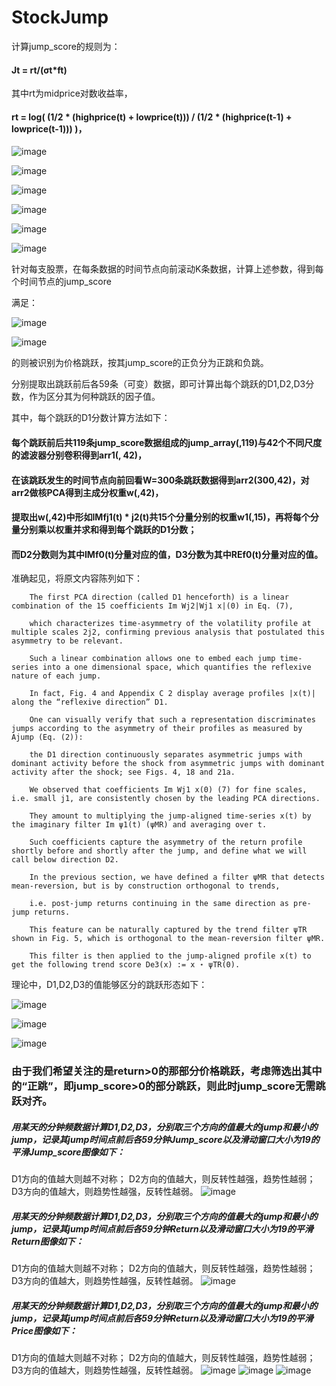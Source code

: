 # StockJump

计算jump_score的规则为：

#### Jt = rt/(σt*ft)

其中rt为midprice对数收益率，

#### rt = log( (1/2 * (highprice(t) + lowprice(t))) / (1/2 * (highprice(t-1) + lowprice(t-1))) )，

![image](https://github.com/user-attachments/assets/71ee00c0-744b-4d8b-985a-b1cf459b0268)

![image](https://github.com/user-attachments/assets/eb5f501a-f2f0-4216-af2f-8d85c90af899)

![image](https://github.com/user-attachments/assets/9803643b-d847-492a-b391-640a982eae6d)

![image](https://github.com/user-attachments/assets/2afca299-cd29-4f78-93ef-4f34ccbb6423)

![image](https://github.com/user-attachments/assets/7d0e4c78-eb9f-4a7a-971b-a81bb3aa64d9)

![image](https://github.com/user-attachments/assets/e6e5b0f5-0928-482b-b4fc-6a3ce2dff954)

针对每支股票，在每条数据的时间节点向前滚动K条数据，计算上述参数，得到每个时间节点的jump_score

满足：

![image](https://github.com/user-attachments/assets/3172d03f-a238-4794-bc69-538002be9e4f)

![image](https://github.com/user-attachments/assets/dc0cc69e-207d-49f9-bee3-65eda8458857)

的则被识别为价格跳跃，按其jump_score的正负分为正跳和负跳。

分别提取出跳跃前后各59条（可变）数据，即可计算出每个跳跃的D1,D2,D3分数，作为区分其为何种跳跃的因子值。

其中，每个跳跃的D1分数计算方法如下：

#### 每个跳跃前后共119条jump_score数据组成的jump_array(,119)与42个不同尺度的滤波器分别卷积得到arr1(, 42)，

#### 在该跳跃发生的时间节点向前回看W=300条跳跃数据得到arr2(300,42)，对arr2做核PCA得到主成分权重w(,42)，

#### 提取出w(,42)中形如IMfj1(t) * j2(t)共15个分量分别的权重w1(,15)，再将每个分量分别乘以权重并求和得到每个跳跃的D1分数；

#### 而D2分数则为其中IMf0(t)分量对应的值，D3分数为其中REf0(t)分量对应的值。

准确起见，将原文内容陈列如下：

        The first PCA direction (called D1 henceforth) is a linear combination of the 15 coefficients Im Wj2|Wj1 x|(0) in Eq. (7),
        
        which characterizes time-asymmetry of the volatility profile at multiple scales 2j2, confirming previous analysis that postulated this asymmetry to be relevant. 
        
        Such a linear combination allows one to embed each jump time-series into a one dimensional space, which quantifies the reflexive nature of each jump. 
        
        In fact, Fig. 4 and Appendix C 2 display average profiles |x(t)| along the “reflexive direction” D1.
        
        One can visually verify that such a representation discriminates jumps according to the asymmetry of their profiles as measured by Ajump (Eq. (2)): 
        
        the D1 direction continuously separates asymmetric jumps with dominant activity before the shock from asymmetric jumps with dominant activity after the shock; see Figs. 4, 18 and 21a.
        
        We observed that coefficients Im Wj1 x(0) (7) for fine scales, i.e. small j1, are consistently chosen by the leading PCA directions.
        
        They amount to multiplying the jump-aligned time-series x(t) by the imaginary filter Im ψ1(t) (ψMR) and averaging over t. 
        
        Such coefficients capture the asymmetry of the return profile shortly before and shortly after the jump, and define what we will call below direction D2.
        
        In the previous section, we have defined a filter ψMR that detects mean-reversion, but is by construction orthogonal to trends, 
        
        i.e. post-jump returns continuing in the same direction as pre-jump returns. 
        
        This feature can be naturally captured by the trend filter ψTR shown in Fig. 5, which is orthogonal to the mean-reversion filter ψMR. 
        
        This filter is then applied to the jump-aligned profile x(t) to get the following trend score De3(x) := x ⋆ ψTR(0). 

理论中，D1,D2,D3的值能够区分的跳跃形态如下：

![image](https://github.com/user-attachments/assets/0ce44d9d-5898-48ac-85d3-dd0db661d5e4)

![image](https://github.com/user-attachments/assets/7b656b7f-a16b-4bda-b7b4-79342d0b884d)

![image](https://github.com/user-attachments/assets/61b1f265-f80f-4437-9d9b-4249c44b10f1)

### 由于我们希望关注的是return>0的那部分价格跳跃，考虑筛选出其中的“正跳”，即jump_score>0的部分跳跃，则此时jump_score无需跳跃对齐。

##### 用某天的分钟频数据计算D1,D2,D3，分别取三个方向的值最大的jump和最小的jump，记录其jump时间点前后各59分钟Jump_score以及滑动窗口大小为19的平滑Jump_score图像如下：

D1方向的值越大则越不对称；
D2方向的值越大，则反转性越强，趋势性越弱；
D3方向的值越大，则趋势性越强，反转性越弱。
![image](https://github.com/user-attachments/assets/615a72d8-5fad-4310-8aee-a7bad3fcb370)

##### 用某天的分钟频数据计算D1,D2,D3，分别取三个方向的值最大的jump和最小的jump，记录其jump时间点前后各59分钟Return以及滑动窗口大小为19的平滑Return图像如下：
D1方向的值越大则越不对称；
D2方向的值越大，则反转性越强，趋势性越弱；
D3方向的值越大，则趋势性越强，反转性越弱。
![image](https://github.com/user-attachments/assets/b9f70e47-4ea4-48ba-8a35-090c7f388197)

##### 用某天的分钟频数据计算D1,D2,D3，分别取三个方向的值最大的jump和最小的jump，记录其jump时间点前后各59分钟Return以及滑动窗口大小为19的平滑Price图像如下：
D1方向的值越大则越不对称；
D2方向的值越大，则反转性越强，趋势性越弱；
D3方向的值越大，则趋势性越强，反转性越弱。
![image](https://github.com/user-attachments/assets/bd31317f-1738-4fb7-a913-30967172a912)
![image](https://github.com/user-attachments/assets/760974e8-3f9d-4e1f-8c64-f2da10538cf6)
![image](https://github.com/user-attachments/assets/838050f1-debd-450a-a824-1b46df146491)
